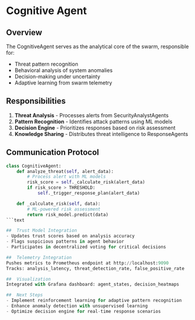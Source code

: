 # Cognitive Agent

##  Overview
The CognitiveAgent serves as the analytical core of the swarm, responsible for:
- Threat pattern recognition
- Behavioral analysis of system anomalies
- Decision-making under uncertainty
- Adaptive learning from swarm telemetry

##  Responsibilities
1. **Threat Analysis** - Processes alerts from SecurityAnalystAgents
2. **Pattern Recognition** - Identifies attack patterns using ML models
3. **Decision Engine** - Prioritizes responses based on risk assessment
4. **Knowledge Sharing** - Distributes threat intelligence to ResponseAgents

##  Communication Protocol
```python
class CognitiveAgent:
    def analyze_threat(self, alert_data):
        # Process alert with ML models
        risk_score = self._calculate_risk(alert_data)
        if risk_score > THRESHOLD:
            self._trigger_response_plan(alert_data)

    def _calculate_risk(self, data):
        # ML-powered risk assessment
        return risk_model.predict(data)
```text

##  Trust Model Integration
- Updates trust scores based on analysis accuracy
- Flags suspicious patterns in agent behavior
- Participates in decentralized voting for critical decisions

##  Telemetry Integration
Pushes metrics to Prometheus endpoint at http://localhost:9090
Tracks: analysis_latency, threat_detection_rate, false_positive_rate

##  Visualization
Integrated with Grafana dashboard: agent_states, decision_heatmaps

##  Next Steps
- Implement reinforcement learning for adaptive pattern recognition
- Enhance anomaly detection with unsupervised learning
- Optimize decision engine for real-time response scenarios